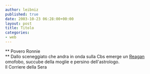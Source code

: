 ```yaml
---
author: leibniz
published: true
date: 2003-10-23 06:28:00+00:00
layout: post
title: Titolo
categories:
- web
---
```


 **   Povero Ronnie   
** Dallo sceneggiato che andra in onda sulla Cbs emerge un  [ Reagan ](http://www.corriere.it/edicola/index.jsp?path=ESTERI&doc=REAGAN)omofobo, succube della moglie e persino dell'astrologo.   
  Il Corriere della Sera
